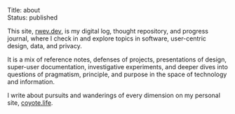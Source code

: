 Title: about   
Status: published

This site, [rwev.dev](https://rwev.dev), is my digital log, thought repository, and progress journal, where I check in and explore topics in software, user-centric design, data, and privacy. 

It is a mix of reference notes, defenses of projects, presentations of design, super-user documentation, investigative experiments, and deeper dives into questions of pragmatism, principle, and purpose in the space of technology and information.

I write about pursuits and wanderings of every dimension on my personal site, [coyote.life](https://coyote.life).


